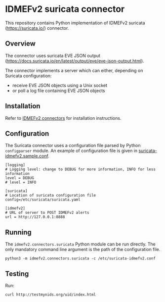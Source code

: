 # IDMEFv2 suricata connector

This repository contains Python implementation of IDMEFv2 suricata (https://suricata.io/) connector.

## Overview

The connector uses suricata EVE JSON output (https://docs.suricata.io/en/latest/output/eve/eve-json-output.html).

The connector implements a server which can either, depending on Suricata configuration:
- receive EVE JSON objects using a Unix socket
- or poll a log file containing EVE JSON objects

## Installation

Refer to [IDMEFv2 connectors](../../../README.md) for installation instructions.

## Configuration

The Suricata connector uses a configuration file parsed by Python `configparser` module. An example of configuration file is given in [suricata-idmefv2.sample.conf](./suricata-idmefv2.sample.conf).

```
[logging]
# Logging level: change to DEBUG for more information, INFO for less information
level = DEBUG
# level = INFO

[suricata]
# Location of suricata configuration file
config=/etc/suricata/suricata.yaml

[idmefv2]
# URL of server to POST IDMEFv2 alerts
url = http://127.0.0.1:8888
```

## Running

The `idmefv2.connectors.suricata` Python module can be run directly. The only mandatory command line argument is the path of the configuration file.

```
python3 -m idmefv2.connectors.suricata -c /etc/suricata-idmefv2.conf
```

## Testing

Run:

```
curl http://testmynids.org/uid/index.html
```
